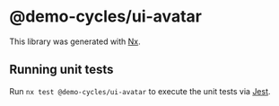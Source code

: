 # @demo-cycles/ui-avatar

This library was generated with [Nx](https://nx.dev).

## Running unit tests

Run `nx test @demo-cycles/ui-avatar` to execute the unit tests via [Jest](https://jestjs.io).
